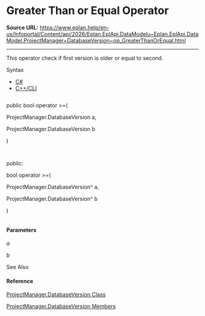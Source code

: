 # Greater Than or Equal Operator

**Source URL:** https://www.eplan.help/en-us/Infoportal/Content/api/2026/Eplan.EplApi.DataModelu~Eplan.EplApi.DataModel.ProjectManager+DatabaseVersion~op_GreaterThanOrEqual.html

---

This operator check if first version is older or equal to second.

Syntax

- [C#](#i-syntax-CS)
- [C++/CLI](#i-syntax-CPP2005)

```
```
public bool operator >=( 
   ProjectManager.DatabaseVersion a,
   ProjectManager.DatabaseVersion b
)
```
```

```
```
public:
bool operator >=( 
   ProjectManager.DatabaseVersion^ a,
   ProjectManager.DatabaseVersion^ b
)
```
```

#### Parameters

*a*


*b*



See Also

#### Reference

[ProjectManager.DatabaseVersion Class](Eplan.EplApi.DataModelu~Eplan.EplApi.DataModel.ProjectManager+DatabaseVersion.html)
  
[ProjectManager.DatabaseVersion Members](Eplan.EplApi.DataModelu~Eplan.EplApi.DataModel.ProjectManager+DatabaseVersion_members.html)